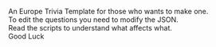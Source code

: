 An Europe Trivia Template for those who wants to make one.\
To edit the questions you need to modify the JSON.\
Read the scripts to understand what affects what.\
Good Luck
